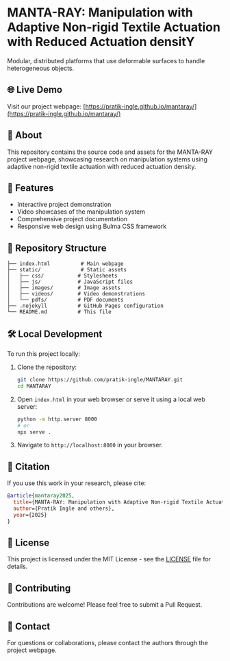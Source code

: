 # MANTA-RAY: Manipulation with Adaptive Non-rigid Textile Actuation with Reduced Actuation densitY

Modular, distributed platforms that use deformable surfaces to handle heterogeneous objects.

## 🌐 Live Demo

Visit our project webpage: [https://pratik-ingle.github.io/mantaray/](https://pratik-ingle.github.io/mantaray/)

## 📄 About

This repository contains the source code and assets for the MANTA-RAY project webpage, showcasing research on manipulation systems using adaptive non-rigid textile actuation with reduced actuation density.

## 🚀 Features

- Interactive project demonstration
- Video showcases of the manipulation system
- Comprehensive project documentation
- Responsive web design using Bulma CSS framework

## 📁 Repository Structure

```
├── index.html          # Main webpage
├── static/             # Static assets
│   ├── css/           # Stylesheets
│   ├── js/            # JavaScript files
│   ├── images/        # Image assets
│   ├── videos/        # Video demonstrations
│   └── pdfs/          # PDF documents
├── .nojekyll          # GitHub Pages configuration
└── README.md          # This file
```

## 🛠️ Local Development

To run this project locally:

1. Clone the repository:

   ```bash
   git clone https://github.com/pratik-ingle/MANTARAY.git
   cd MANTARAY
   ```

2. Open `index.html` in your web browser or serve it using a local web server:

   ```bash
   python -m http.server 8000
   # or
   npx serve .
   ```

3. Navigate to `http://localhost:8000` in your browser.

## 📝 Citation

If you use this work in your research, please cite:

```bibtex
@article{mantaray2025,
  title={MANTA-RAY: Manipulation with Adaptive Non-rigid Textile Actuation with Reduced Actuation densitY},
  author={Pratik Ingle and others},
  year={2025}
}
```

## 📄 License

This project is licensed under the MIT License - see the [LICENSE](LICENSE) file for details.

## 🤝 Contributing

Contributions are welcome! Please feel free to submit a Pull Request.

## 📧 Contact

For questions or collaborations, please contact the authors through the project webpage.
